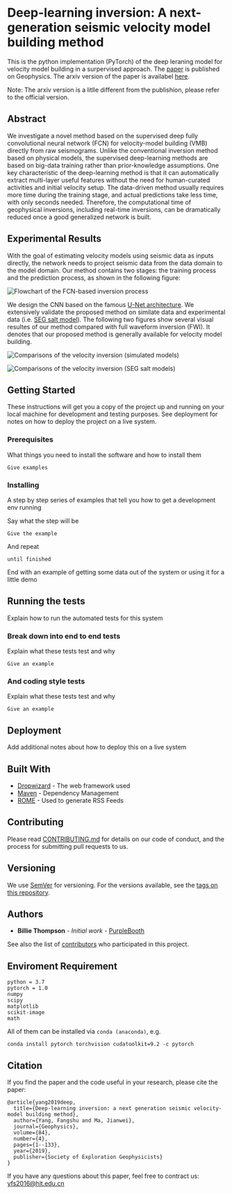 # Deep-learning inversion: A next-generation seismic velocity model building method

This is the python implementation (PyTorch) of the deep leraning model for velocity model building in a surpervised approach. The [paper](https://library.seg.org/doi/10.1190/geo2018-0249.1) is  published on Geophysics. The arxiv version of the paper is availabel 
[here](https://arxiv.org/abs/1902.06267). 

Note: The arxiv version is a litlle different from the publishion, please refer to the official version.

## Abstract

We investigate a novel method based on the supervised deep fully convolutional neural network (FCN) for velocity-model building (VMB) directly from raw seismograms. Unlike the conventional inversion method based on physical models, the supervised deep-learning methods 
are based on big-data training rather than prior-knowledge assumptions. One key characteristic of the deep-learning method is that it 
can automatically extract multi-layer useful features without the need for human-curated activities and initial velocity setup. The 
data-driven method usually requires more time during the training stage, and actual predictions take less time, with only seconds 
needed. Therefore, the computational time of geophysical inversions, including real-time inversions, can be dramatically reduced once a good generalized network is built. 

## Experimental Results
With the goal of estimating velocity models using seismic data as inputs directly, the network needs to project seismic data from the data domain to the model domain. Our method contains two stages: the training process and the prediction process, as shown in the following figure:

![Flowchart of the FCN-based inversion process](/images/schematic.png)

We design the CNN based on the famous [U-Net architecture](https://link.springer.com/chapter/10.1007/978-3-319-24574-4_28). We extensively validate the proposed method on similate data and experimental data (i.e. [SEG salt model](https://wiki.seg.org/wiki/Open_data#SEG.2FEAGE_Salt_and_Overthrust_Models)). The following two figures show several visual resultes of our method compared with full waveform inversion (FWI). It denotes that our proposed method is generally available for velocity model building.

![Comparisons of the velocity inversion (simulated models)](/images/simulateresult.png)

![Comparisons of the velocity inversion (SEG salt models)](/images/SEGresult.png)

## Getting Started

These instructions will get you a copy of the project up and running on your local machine for development and testing purposes. See deployment for notes on how to deploy the project on a live system.

### Prerequisites

What things you need to install the software and how to install them

```
Give examples
```

### Installing

A step by step series of examples that tell you how to get a development env running

Say what the step will be

```
Give the example
```

And repeat

```
until finished
```

End with an example of getting some data out of the system or using it for a little demo

## Running the tests

Explain how to run the automated tests for this system

### Break down into end to end tests

Explain what these tests test and why

```
Give an example
```

### And coding style tests

Explain what these tests test and why

```
Give an example
```

## Deployment

Add additional notes about how to deploy this on a live system

## Built With

* [Dropwizard](http://www.dropwizard.io/1.0.2/docs/) - The web framework used
* [Maven](https://maven.apache.org/) - Dependency Management
* [ROME](https://rometools.github.io/rome/) - Used to generate RSS Feeds

## Contributing

Please read [CONTRIBUTING.md](https://gist.github.com/PurpleBooth/b24679402957c63ec426) for details on our code of conduct, and the process for submitting pull requests to us.

## Versioning

We use [SemVer](http://semver.org/) for versioning. For the versions available, see the [tags on this repository](https://github.com/your/project/tags). 

## Authors

* **Billie Thompson** - *Initial work* - [PurpleBooth](https://github.com/PurpleBooth)

See also the list of [contributors](https://github.com/your/project/contributors) who participated in this project.

## Enviroment Requirement

```
python = 3.7
pytorch = 1.0
numpy
scipy
matplotlib
scikit-image
math
```
All of them can be installed via ```conda (anaconda)```, e.g.
```
conda install pytorch torchvision cudatoolkit=9.2 -c pytorch
```

## Citation

If you find the paper and the code useful in your research, please cite the paper:
```
@article{yang2019deep,
  title={Deep-learning inversion: a next generation seismic velocity-model building method},
  author={Yang, Fangshu and Ma, Jianwei},
  journal={Geophysics},
  volume={84},
  number={4},
  pages={1--133},
  year={2019},
  publisher={Society of Exploration Geophysicists}
}
```
If you have any questions about this paper, feel free to contract us: yfs2016@hit.edu.cn

